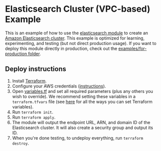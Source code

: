 # Elasticsearch Cluster (VPC-based) Example

This is an example of how to use the [elasticsearch module](/modules/data-stores/elasticsearch) to create an [Amazon Elasticsearch cluster](https://aws.amazon.com/elasticsearch-service/). This example is optimized for learning, experimenting, and testing (but not direct production usage).
If you want to deploy this module directly in production, check out the [examples/for-production
folder](/examples/for-production).




## Deploy instructions

1. Install [Terraform](https://www.terraform.io/).
1. Configure your AWS credentials
   ([instructions](https://blog.gruntwork.io/a-comprehensive-guide-to-authenticating-to-aws-on-the-command-line-63656a686799)).
1. Open [variables.tf](variables.tf) and set all required parameters (plus any others you wish to override). We
   recommend setting these variables in a `terraform.tfvars` file (see
   [here](https://www.terraform.io/docs/configuration/variables.html#assigning-values-to-root-module-variables) for all
   the ways you can set Terraform variables).
1. Run `terraform init`.
1. Run `terraform apply`.
1. The module will output the endpoint URL, ARN, and domain ID of the Elasticsearch cluster. It will also create a security group and output its ID.
1. When you're done testing, to undeploy everything, run `terraform destroy`.
